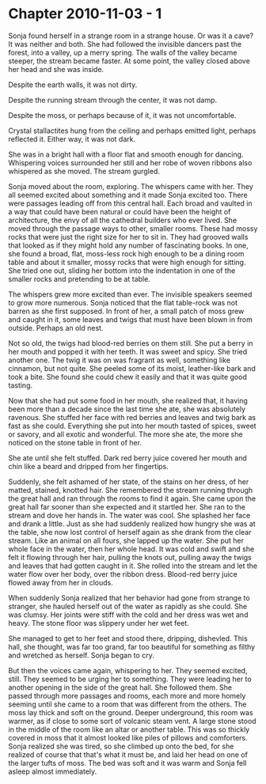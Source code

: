 # Chapter 2010-11-03 - 1

Sonja found herself in a strange room in a strange house. Or was it a
cave? It was neither and both. She had followed the invisible dancers
past the forest, into a valley, up a merry spring. The walls of the
valley became steeper, the stream became faster. At some point, the
valley closed above her head and she was inside.

Despite the earth walls, it was not dirty.

Despite the running stream through the center, it was not damp.

Despite the moss, or perhaps because of it, it was not uncomfortable.

Crystal stallactites hung from the ceiling and perhaps emitted light,
perhaps reflected it. Either way, it was not dark.

She was in a bright hall with a floor flat and smooth enough for
dancing. Whispering voices surrounded her still and her robe of woven
ribbons also whispered as she moved. The stream gurgled.

Sonja moved about the room, exploring. The whispers came with her. They
all seemed excited about something and it made Sonja excited too. There
were passages leading off from this central hall. Each broad and vaulted
in a way that could have been natural or could have been the height of
architecture, the envy of all the cathedral builders who ever lived. She
moved through the passage ways to other, smaller rooms. These had mossy
rocks that were just the right size for her to sit in. They had grooved
walls that looked as if they might hold any number of fascinating books.
In one, she found a broad, flat, moss-less rock high enough to be a
dining room table and about it smaller, mossy rocks that were high
enough for sitting. She tried one out, sliding her bottom into the
indentation in one of the smaller rocks and pretending to be at table.

The whispers grew more excited than ever. The invisible speakers seemed
to grow more numerous. Sonja noticed that the flat table-rock was not
barren as she first supposed. In front of her, a small patch of moss
grew and caught in it, some leaves and twigs that must have been blown
in from outside. Perhaps an old nest.

Not so old, the twigs had blood-red berries on them still. She put
a berry in her mouth and popped it with her teeth.  It was sweet and
spicy.  She tried another one.  The twig it was on was fragrant as well,
something like cinnamon, but not quite.  She peeled some of its moist,
leather-like bark and took a bite.  She found she could chew it easily
and that it was quite good tasting.

Now that she had put some food in her mouth, she realized that, it
having been more than a decade since the last time she ate, she was
absolutely ravenous.  She stuffed her face with red berries and leaves
and twig bark as fast as she could.  Everything she put into her mouth
tasted of spices, sweet or savory, and all exotic and wonderful.  The
more she ate, the more she noticed on the stone table in front of her.

She ate until she felt stuffed. Dark red berry juice covered her mouth and
chin like a beard and dripped from her fingertips.

Suddenly, she felt ashamed of her state, of the stains on her dress,
of her matted, stained, knotted hair.  She remembered the stream 
running through the great hall and ran through the rooms to find it
again.  She came upon the great hall far sooner than she expected
and it startled her.  She ran to the stream and dove her hands in.
The water was cool.  She splashed her face and drank a little.  Just
as she had suddenly realized how hungry she was at the table, she
now lost control of herself again as she drank from the clear stream.
Like an animal on all fours, she lapped up the water.  She put her
whole face in the water, then her whole head.  It was cold and swift
and she felt it flowing through her hair, pulling the knots out,
pulling away the twigs and leaves that had gotten caught in it.  She
rolled into the stream and let the water flow over her body, over the
ribbon dress.  Blood-red berry juice flowed away from her in clouds.

When suddenly Sonja realized that her behavior had gone from strange
to stranger, she hauled herself out of the water as rapidly as she
could.  She was clumsy.  Her joints were stiff with the cold and
her dress was wet and heavy.  The stone floor was slippery under
her wet feet.

She managed to get to her feet and stood there, dripping, dishevled.
This hall, she thought, was far too grand, far too beautiful for
something as filthy and wretched as herself.  Sonja began to
cry.

But then the voices came again, whispering to her.  They seemed 
excited, still.  They seemed to be urging her to something.
They were leading her to another opening in the side of the
great hall.  She followed them.  She passed through more 
passages and rooms, each more and more homely seeming until
she came to a room that was different from the others.  The
moss lay thick and soft on the ground.  Deeper underground, this
room was warmer, as if close to some sort of volcanic steam
vent.  A large stone stood in the middle of the room like an
altar or another table.  This was so thickly covered in moss that
it almost looked like piles of pillows and comforters.  Sonja
realized she was tired, so she climbed up onto the bed, for
she realized of course that that's what it must be, and laid her
head on one of the larger tufts of moss.  The bed was soft
and it was warm and Sonja fell asleep almost immediately.
